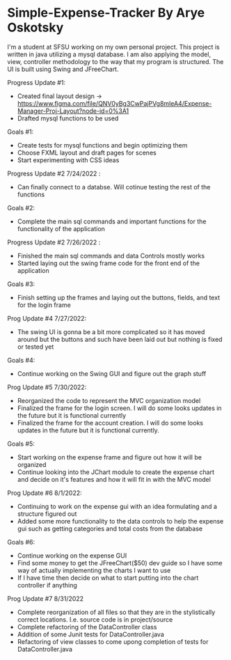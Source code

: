 # Simple-Expense-Tracker By Arye Oskotsky
I'm a student at SFSU working on my own personal project. This project is written in java utilizing a mysql database. I am also applying the model, view, controller
methodology to the way that my program is structured. The UI is built using Swing and JFreeChart.

Progress Update #1:
- Created final layout design -> https://www.figma.com/file/QNV0yBg3CwPajPVg8mleA4/Expense-Manager-Proj-Layout?node-id=0%3A1
- Drafted mysql functions to be used

Goals #1:
- Create tests for mysql functions and begin optimizing them
- Choose FXML layout and draft pages for scenes
- Start experimenting with CSS ideas

Progress Update #2 7/24/2022 : 
- Can finally connect to a databse. Will cotinue testing the rest of the functions

Goals #2: 
- Complete the main sql commands and important functions for the functionality of the application

Progress Update #2 7/26/2022 :
- Finished the main sql commands and data Controls mostly works
- Started laying out the swing frame code for the front end of the application

Goals #3:
- Finish setting up the frames and laying out the buttons, fields, and text for the login frame

Prog Update #4 7/27/2022:
- The swing UI is gonna be a bit more complicated so it has moved around but the buttons and such have been laid out but nothing is fixed or tested yet

Goals #4:
- Continue working on the Swing GUI and figure out the graph stuff

Prog Update #5 7/30/2022:
- Reorganized the code to represent the MVC organization model
- Finalized the frame for the login screen. I will do some looks updates in the future but it is functional currently
- Finalized the frame for the account creation. I will do some looks updates in the future but it is functional currently.

Goals #5:
- Start working on the expense frame and figure out how it will be organized
- Continue looking into the JChart module to create the expense chart and decide on it's features and how it will fit in with the MVC model

Prog Update #6 8/1/2022:
- Continuing to work on the expense gui with an idea formulating and a structure figured out
- Added some more functionality to the data controls to help the expense gui such as getting categories and total costs from the database

Goals #6: 
- Continue working on the expense GUI 
- Find some money to get the JFreeChart($50) dev guide so I have some way of actually implementing the charts I want to use
- If I have time then decide on what to start putting into the chart controller if anything

Prog Update #7 8/31/2022
- Complete reorganization of all files so that they are in the stylistically correct locations. I.e. source code is in project/source
- Complete refactoring of the DataController class
- Addition of some Junit tests for DataController.java
- Refactoring of view classes to come upong completion of tests for DataController.java

